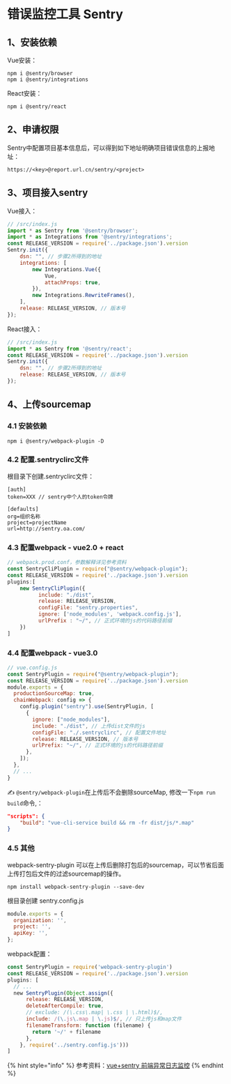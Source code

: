 # 错误监控工具 Sentry

## 1、安装依赖

Vue安装：

```
npm i @sentry/browser
npm i @sentry/integrations
```

React安装：

```
npm i @sentry/react
```

## 2、申请权限

Sentry中配置项目基本信息后，可以得到如下地址明确项目错误信息的上报地址：

```
https://<key>@report.url.cn/sentry/<project>
```

## 3、项目接入sentry

Vue接入：

```js
// /src/index.js
import * as Sentry from '@sentry/browser';
import * as Integrations from '@sentry/integrations';
const RELEASE_VERSION = require('../package.json').version
Sentry.init({
    dsn: "", // 步骤2所得到的地址
    integrations: [
        new Integrations.Vue({
            Vue,
            attachProps: true,
        }),
        new Integrations.RewriteFrames(),
    ],
    release: RELEASE_VERSION, // 版本号
});
```

React接入：

```js
// /src/index.js
import * as Sentry from '@sentry/react';
const RELEASE_VERSION = require('../package.json').version
Sentry.init({
    dsn: "", // 步骤2所得到的地址
    release: RELEASE_VERSION, // 版本号
});
```

## 4、上传sourcemap

### 4.1 安装依赖

```
npm i @sentry/webpack-plugin -D
```

### 4.2 配置.sentryclirc文件

根目录下创建.sentryclirc文件：

```
[auth]
token=XXX // sentry中个人的token令牌

[defaults]
org=组织名称
project=projectName
url=http://sentry.oa.com/
```

### 4.3 配置webpack - vue2.0 + react

```js
// webpack.prod.conf，参数解释详见参考资料
const SentryCliPlugin = require("@sentry/webpack-plugin");
const RELEASE_VERSION = require('../package.json').version
plugins:[
    new SentryCliPlugin({
          include: "./dist",
          release: RELEASE_VERSION,
          configFile: "sentry.properties",
          ignore: ['node_modules', 'webpack.config.js'],
          urlPrefix : "~/", // 正式环境的js的代码路径前缀
    })
]
```

### 4.4 配置webpack - vue3.0

```js
// vue.config.js
const SentryPlugin = require("@sentry/webpack-plugin");
const RELEASE_VERSION = require('../package.json').version
module.exports = {
  productionSourceMap: true,
  chainWebpack: config => {
    config.plugin("sentry").use(SentryPlugin, [
      {
        ignore: ["node_modules"],
        include: "./dist", // 上传dist文件的js
        configFile: "./.sentryclirc", // 配置文件地址
        release: RELEASE_VERSION, // 版本号
        urlPrefix: "~/", // 正式环境的js的代码路径前缀
      },
    ]);
  },
  // ...
}
```

✍️ `@sentry/webpack-plugin`在上传后不会删除sourceMap, 修改一下`npm run build`命令,：

```json
"scripts": {
	"build": "vue-cli-service build && rm -fr dist/js/*.map"
}
```

### 4.5 其他

webpack-sentry-plugin 可以在上传后删除打包后的sourcemap，可以节省后面上传打包后文件的过滤sourcemap的操作。

```
npm install webpack-sentry-plugin --save-dev
```

根目录创建 sentry.config.js

```js
module.exports = {
  organization: '',
  project: '',
  apiKey: '',
};
```

webpack配置：

```js
const SentryPlugin = require('webpack-sentry-plugin')
const RELEASE_VERSION = require('../package.json').version
plugins: [
  // ...
  new SentryPlugin(Object.assign({
      release: RELEASE_VERSION,
      deleteAfterCompile: true,
      // exclude: /(\.css\.map| \.css | \.html)$/,
      include: /(\.js\.map | \.js)$/, // 只上传js和map文件
      filenameTransform: function (filename) {
        return '~/' + filename
      },
    }, require('../sentry.config.js')))
]
```

{% hint style="info" %} 参考资料：[vue+sentry 前端异常日志监控](https://www.cnblogs.com/qiezuimh/p/11440506.html)  {% endhint %}